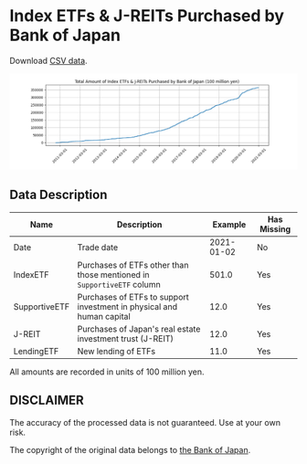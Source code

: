 # Index ETFs & J-REITs Purchased by Bank of Japan

Download [CSV data](data/processed/boj_etf_reit_amount.csv).

<img src="reports/figures/total_amount_purchased_etf_reit.png" width="800px" alt="Figure: time series of total amount of index ETFs & J-REITs purchased by BOJ">

## Data Description

| Name          | Description                                                            | Example    | Has Missing |
|---------------|------------------------------------------------------------------------|------------|-------------|
| Date          | Trade date                                                             | 2021-01-02 | No          |
| IndexETF      | Purchases of ETFs other than those mentioned in `SupportiveETF` column | 501.0      | Yes         |
| SupportiveETF | Purchases of ETFs to support investment in physical and human capital  | 12.0       | Yes         |
| J-REIT        | Purchases of Japan's real estate investment trust (J-REIT)             | 12.0       | Yes         |
| LendingETF    | New lending of ETFs                                                    | 11.0       | Yes         |


All amounts are recorded in units of 100 million yen.

## DISCLAIMER
The accuracy of the processed data is not guaranteed. Use at your own risk.


The copyright of the original data belongs to [the Bank of Japan](https://www.boj.or.jp/en/index.htm/).
